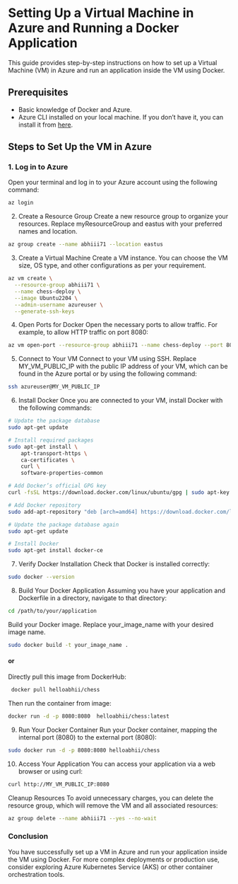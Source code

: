 # Setting Up a Virtual Machine in Azure and Running a Docker Application

This guide provides step-by-step instructions on how to set up a Virtual Machine (VM) in Azure and run an application inside the VM using Docker.

## Prerequisites

- Basic knowledge of Docker and Azure.
- Azure CLI installed on your local machine. If you don’t have it, you can install it from [here](https://docs.microsoft.com/en-us/cli/azure/install-azure-cli).

## Steps to Set Up the VM in Azure

### 1. Log in to Azure

Open your terminal and log in to your Azure account using the following command:

```bash
az login
```

2. Create a Resource Group
Create a new resource group to organize your resources. Replace myResourceGroup and eastus with your preferred names and location.

```bash
az group create --name abhiii71 --location eastus
```

3. Create a Virtual Machine
Create a VM instance. You can choose the VM size, OS type, and other configurations as per your requirement.
```bash
az vm create \
  --resource-group abhiii71 \
  --name chess-deploy \
  --image Ubuntu2204 \
  --admin-username azureuser \
  --generate-ssh-keys
```

4. Open Ports for Docker
Open the necessary ports to allow traffic. For example, to allow HTTP traffic on port 8080:
```bash
az vm open-port --resource-group abhiii71 --name chess-deploy --port 8080
```

5. Connect to Your VM
Connect to your VM using SSH. Replace MY_VM_PUBLIC_IP with the public IP address of your VM, which can be found in the Azure portal or by using the following command:
```bash
ssh azureuser@MY_VM_PUBLIC_IP
```

6. Install Docker
Once you are connected to your VM, install Docker with the following commands:
```bash
# Update the package database
sudo apt-get update

# Install required packages
sudo apt-get install \
    apt-transport-https \
    ca-certificates \
    curl \
    software-properties-common

# Add Docker’s official GPG key
curl -fsSL https://download.docker.com/linux/ubuntu/gpg | sudo apt-key add -

# Add Docker repository
sudo add-apt-repository "deb [arch=amd64] https://download.docker.com/linux/ubuntu $(lsb_release -cs) stable"

# Update the package database again
sudo apt-get update

# Install Docker
sudo apt-get install docker-ce
```

7. Verify Docker Installation
Check that Docker is installed correctly:
```bash
sudo docker --version
```

8. Build Your Docker Application
Assuming you have your application and Dockerfile in a directory, navigate to that directory:
```bash
cd /path/to/your/application
```
Build your Docker image. Replace your_image_name with your desired image name.

```bash
sudo docker build -t your_image_name .
```
#### or
Directly pull this image from DockerHub:
```bash
 docker pull helloabhii/chess
```
Then run the container from image:
```bash
docker run -d -p 8080:8080  helloabhii/chess:latest 
```

9. Run Your Docker Container
Run your Docker container, mapping the internal port (8080) to the external port (8080):
```bash
sudo docker run -d -p 8080:8080 helloabhii/chess
```

10. Access Your Application
You can access your application via a web browser or using curl:
```bash
curl http://MY_VM_PUBLIC_IP:8080
```

Cleanup Resources
To avoid unnecessary charges, you can delete the resource group, which will remove the VM and all associated resources:
```bash
az group delete --name abhiii71 --yes --no-wait
```

### Conclusion
You have successfully set up a VM in Azure and run your application inside the VM using Docker. For more complex deployments or production use, consider exploring Azure Kubernetes Service (AKS) or other container orchestration tools.


